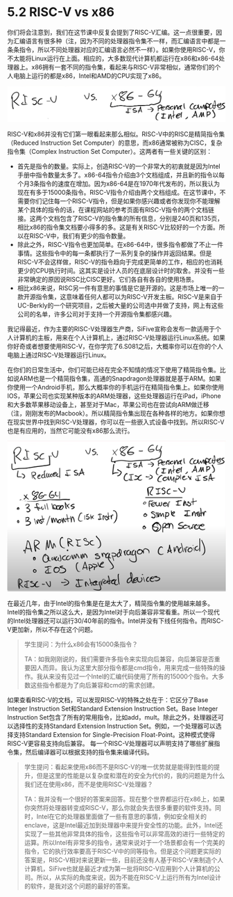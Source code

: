 # 5.2 RISC-V vs x86

你们将会注意到，我们在这节课中反复会提到了RISC-V汇编。这一点很重要，因为汇编语言有很多种（注，因为不同的处理器指令集不一样，而汇编语言中都是一条条指令，所以不同处理器对应的汇编语言必然不一样）。如果你使用RISC-V，你不太能将Linux运行在上面。相应的，大多数现代计算机都运行在x86和x86-64处理器上。x86拥有一套不同的指令集，看起来与RISC-V非常相似，通常你们的个人电脑上运行的都是x86，Intel和AMD的CPU实现了x86。

![](../.gitbook/assets/image%20%28313%29.png)

RISC-V和x86并没有它们第一眼看起来那么相似。RISC-V中的RISC是精简指令集（Reduced Instruction Set Computer）的意思，而x86通常被称为CISC，复杂指令集（Complex Instruction Set Computer）。这两者有一些关键的区别：

* 首先是指令的数量。实际上，创造RISC-V的一个非常大的初衷就是因为Intel手册中指令数量太多了。x86-64指令介绍由3个文档组成，并且新的指令以每个月3条指令的速度在增加。因为x86-64是在1970年代发布的，所以我认为现在有多于15000条指令。RISC-V指令介绍由两个文档组成。在这节课中，不需要你们记住每一个RISC-V指令，但是如果你感兴趣或者你发现你不能理解某个具体的指令的话，在课程网站的参考页面有RISC-V指令的两个文档链接。这两个文档包含了RISC-V的指令集的所有信息，分别是240页和135页，相比x86的指令集文档要小得多的多。这是有关RISC-V比较好的一个方面。所以在RISC-V中，我们有更少的指令数量。
* 除此之外，RISC-V指令也更加简单。在x86-64中，很多指令都做了不止一件事情。这些指令中的每一条都执行了一系列复杂的操作并返回结果。但是RISC-V不会这样做，RISC-V的指令趋向于完成更简单的工作，相应的也消耗更少的CPU执行时间。这其实是设计人员的在底层设计时的取舍。并没有一些非常确定的原因说RISC比CISC更好。它们各自有各自的使用场景。
* 相比x86来说，RISC另一件有意思的事情是它是开源的。这是市场上唯一的一款开源指令集，这意味着任何人都可以为RISC-V开发主板。RISC-V是来自于UC-Berkly的一个研究项目，之后被大量的公司选中并做了支持，网上有这些公司的名单，许多公司对于支持一个开源指令集都感兴趣。

我记得最近，作为主要的RISC-V处理器生产商，SiFive宣称会发布一款适用于个人计算机的主板，用来在个人计算机上，通过RISC-V处理器运行Linux系统。如果你好奇或者想要使用RISC-V，在你学完了6.S081之后，大概率你可以在你的个人电脑上通过RISC-V处理器运行Linux。

在你们的日常生活中，你们可能已经在完全不知情的情况下使用了精简指令集。比如说ARM也是一个精简指令集，高通的Snapdragon处理器就是基于ARM。如果你使用一个Android手机，那么大概率你的手机运行在精简指令集上。如果你使用IOS，苹果公司也实现某种版本的ARM处理器，这些处理器运行在iPad，iPhone和大多数苹果移动设备上，甚至对于Mac，苹果公司也在尝试向ARM做迁移（注，刚刚发布的Macbook）。所以精简指令集出现在各种各样的地方。如果你想在现实世界中找到RISC-V处理器，你可以在一些嵌入式设备中找到。所以RISC-V也是有应用的，当然它可能没有x86那么流行。

![](../.gitbook/assets/image%20%28303%29.png)

在最近几年，由于Intel的指令集是在是太大了，精简指令集的使用越来越多。Intel的指令集之所以这么大，是因为Intel对于向后兼容非常看重。所以一个现代的Intel处理器还可以运行30/40年前的指令。Intel并没有下线任何指令。而RISC-V更加新，所以不存在这个问题。

> 学生提问：为什么x86会有15000条指令？
>
> TA：如我刚刚说的，我们需要许多指令来实现向后兼容，向后兼容是否重要因人而异。我认为这里大部分指令都是cmd指令，用来完成一些特殊的操作。我从来没有见过一个Intel的汇编代码使用了所有的15000个指令。大多数这些指令都是为了向后兼容和cmd的需求创建。

如果查看RISC-V的文档，可以发现RISC-V的特殊之处在于：它区分了Base Integer Instruction Set和Standard Extension Instruction Set。Base Integer Instruction Set包含了所有的常用指令，比如add，mult。除此之外，处理器还可以选择性的支持Standard Extension Instruction Set。例如，一个处理器可以选择支持Standard Extension for Single-Precision Float-Point。这种模式使得RISC-V更容易支持向后兼容。 每一个RISC-V处理器可以声明支持了哪些扩展指令集，然后编译器可以根据支持的指令集来编译代码。

> 学生提问：看起来使用x86而不是RISC-V的唯一优势就是能得到性能的提升，但是这里的性能是以复杂度和潜在的安全为代价的，我的问题是为什么我们还在使用x86，而不是使用RISC-V处理器？
>
> TA：我并没有一个很好的答案来回答。现在整个世界都运行在x86上，如果你突然将处理器转变成RISC-V，那么你就会失去很多重要的软件支持。同时，Intel在它的处理器里面做了一些有意思的事情，例如安全相关的enclave，这是Intel最近加到处理器中来提升安全性的功能。此外，Intel还实现了一些其他非常具体的指令，这些指令可以非常高效的进行一些特定的运算。所以Intel有非常多的指令，通常来说对于一个场景都会有一个完美的指令，它的执行效率要高于RISC-V中的同等指令。但是这个问题更实际的答案是，RISC-V相对来说更新一些，目前还没有人基于RISC-V来制造个人计算机，SiFive也就是最近才成为第一批将RISC-V应用到个人计算机的公司。所以，从实际的角度来说，因为不能在RISC-V上运行所有为Intel设计的软件，是我对这个问题的最好的答案。



